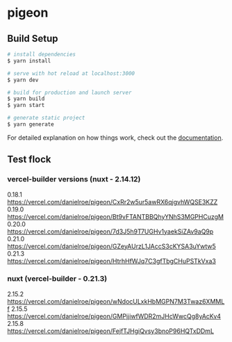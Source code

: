 # pigeon

## Build Setup

```bash
# install dependencies
$ yarn install

# serve with hot reload at localhost:3000
$ yarn dev

# build for production and launch server
$ yarn build
$ yarn start

# generate static project
$ yarn generate
```

For detailed explanation on how things work, check out the [documentation](https://nuxtjs.org).
## Test flock

### vercel-builder versions (nuxt - 2.14.12)
0.18.1 https://vercel.com/danielroe/pigeon/CxRr2w5ur5awRX6qjgvhWQSE3KZZ
0.19.0 https://vercel.com/danielroe/pigeon/Bt9vFTANTBBQhyYNhS3MGPHCuzgM
0.20.0 https://vercel.com/danielroe/pigeon/7d3J5h9T7UGHv1yaekSiZAv9aQ9p
0.21.0 https://vercel.com/danielroe/pigeon/GZeyAUrzL1JAccS3cKYSA3uYwtw5
0.21.3 https://vercel.com/danielroe/pigeon/HtrhHfWJq7C3gfTbgCHuPSTkVxa3

### nuxt (vercel-builder - 0.21.3)
2.15.2 https://vercel.com/danielroe/pigeon/wNdocULxkHbMGPN7M3Twaz6XMMLf
2.15.5 https://vercel.com/danielroe/pigeon/GMPjjiwfWDR2mJHcWwcQg8yAcKv4
2.15.8 https://vercel.com/danielroe/pigeon/FejfTJHgiQvsy3bnoP96HQTxDDmL
